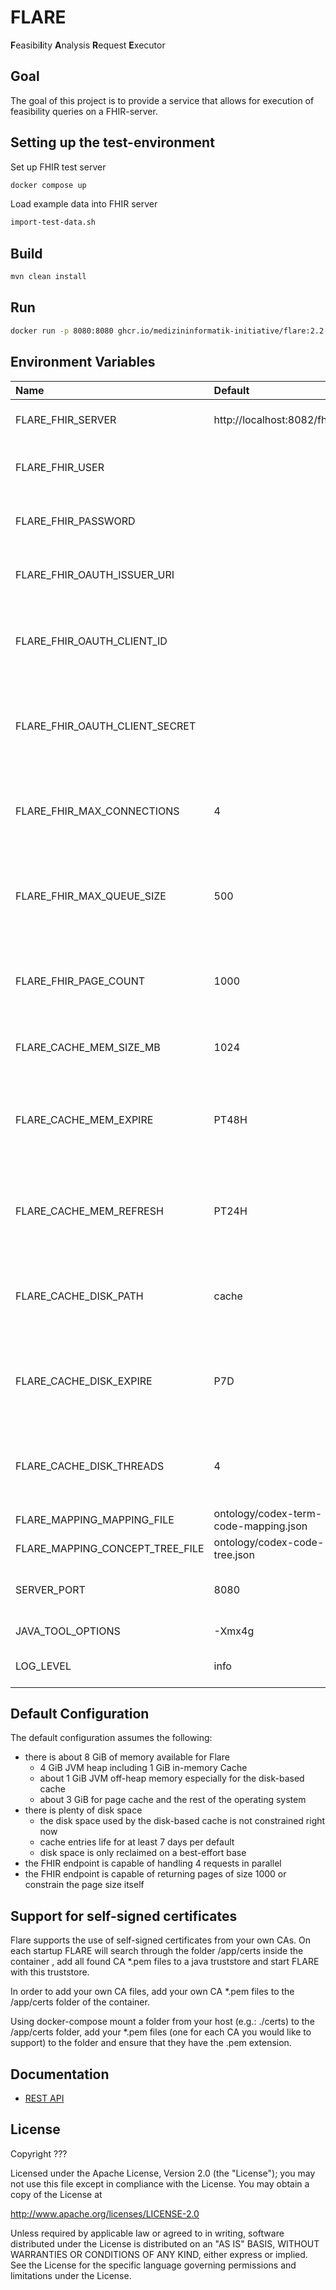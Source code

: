 # FLARE

**F**easibi**l**ity **A**nalysis **R**equest **E**xecutor

## Goal

The goal of this project is to provide a service that allows for execution of feasibility queries on a FHIR-server.

## Setting up the test-environment

Set up FHIR test server

```sh
docker compose up
```

Load example data into FHIR server

```sh
import-test-data.sh
```

## Build

```sh
mvn clean install
```

## Run

```sh
docker run -p 8080:8080 ghcr.io/medizininformatik-initiative/flare:2.2
```

## Environment Variables

| Name                              | Default                               | Description                                                                                      |
|:----------------------------------|:--------------------------------------|:-------------------------------------------------------------------------------------------------|
| FLARE_FHIR_SERVER                 | http://localhost:8082/fhir            | The base URL of the FHIR server to use.                                                          |
| FLARE_FHIR_USER                   |                                       | The username to use for HTTP Basic Authentication.                                               |
| FLARE_FHIR_PASSWORD               |                                       | The password to use for HTTP Basic Authentication.                                               |
| FLARE_FHIR_OAUTH_ISSUER_URI       |                                       | The issuer URI of the OpenID Connect provider.                                                   |
| FLARE_FHIR_OAUTH_CLIENT_ID        |                                       | The client ID to use for authentication with OpenID Connect provider.                            |
| FLARE_FHIR_OAUTH_CLIENT_SECRET    |                                       | The client secret to use for authentication with OpenID Connect provider.                        |
| FLARE_FHIR_MAX_CONNECTIONS        | 4                                     | The maximum number of connections Flare opens towards the FHIR server.                           |
| FLARE_FHIR_MAX_QUEUE_SIZE         | 500                                   | The maximum number FHIR server requests Flare queues before returning an error.                  |
| FLARE_FHIR_PAGE_COUNT             | 1000                                  | The number of resources per page to request from the FHIR server.                                |
| FLARE_CACHE_MEM_SIZE_MB           | 1024                                  | The size of the in-memory cache in mebibytes.                                                    |
| FLARE_CACHE_MEM_EXPIRE            | PT48H                                 | The duration after which in-memory cache entries should expire in [ISO 8601 durations][1].       |
| FLARE_CACHE_MEM_REFRESH           | PT24H                                 | The duration after which in-memory cache entries should be refreshed in [ISO 8601 durations][1]. |
| FLARE_CACHE_DISK_PATH             | cache                                 | The name of the directory in which the on-disk cache should be written.                          |
| FLARE_CACHE_DISK_EXPIRE           | P7D                                   | The duration after which on-disk cache entries should expire in [ISO 8601 durations][1].         |
| FLARE_CACHE_DISK_THREADS          | 4                                     | The number of threads the disk cache should use for reading and writing entries.                 |
| FLARE_MAPPING_MAPPING_FILE        | ontology/codex-term-code-mapping.json | The mappings to use.                                                                             |
| FLARE_MAPPING_CONCEPT_TREE_FILE   | ontology/codex-code-tree.json         | The code tree to use.                                                                            |
| SERVER_PORT                       | 8080                                  | The port at which Flare provides its REST API.                                                   |
| JAVA_TOOL_OPTIONS                 | -Xmx4g                                | JVM options \(Docker only\)                                                                      |
| LOG_LEVEL                         | info                                  | one of trace, debug, info, warn or error                                                         |

## Default Configuration

The default configuration assumes the following:

* there is about 8 GiB of memory available for Flare
  * 4 GiB JVM heap including 1 GiB in-memory Cache
  * about 1 GiB JVM off-heap memory especially for the disk-based cache
  * about 3 GiB for page cache and the rest of the operating system
* there is plenty of disk space
  * the disk space used by the disk-based cache is not constrained right now
  * cache entries life for at least 7 days per default
  * disk space is only reclaimed on a best-effort base
* the FHIR endpoint is capable of handling 4 requests in parallel
* the FHIR endpoint is capable of returning pages of size 1000 or constrain the page size itself

## Support for self-signed certificates

Flare supports the use of self-signed certificates from your own CAs.
On each startup FLARE will search through the folder /app/certs inside the container
, add all found CA *.pem files to a java truststore and start FLARE with this truststore.

In order to add your own CA files, add your own CA *.pem files to the /app/certs folder of the container.

Using docker-compose mount a folder from your host (e.g.: ./certs) to the /app/certs folder,
 add your *.pem files (one for each CA you would like to support) to the folder and ensure that they
have the .pem extension.

## Documentation

* [REST API](docs/api.md)

## License

Copyright ???

Licensed under the Apache License, Version 2.0 (the "License"); you may not use this file except in compliance with the License. You may obtain a copy of the License at

http://www.apache.org/licenses/LICENSE-2.0

Unless required by applicable law or agreed to in writing, software distributed under the License is distributed on an "AS IS" BASIS, WITHOUT WARRANTIES OR CONDITIONS OF ANY KIND, either express or implied. See the License for the specific language governing permissions and limitations under the License.

[1]: <https://en.wikipedia.org/wiki/ISO_8601>
